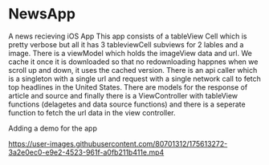 # NewsApp
A news recieving iOS App
This app consists of a tableView Cell which is pretty verbose but all it has 3 tableviewCell subviews for 2 lables and a image.
There is a viewModel which holds the imageView data and url. We cache it once it is downloaded so that no redownloading happnes when we scroll up and down, it uses the cached version.
There is an api caller which is a singleton with a single url and request with a single network call to fetch top headlines in the United States.
There are models for the response of article and source and finally there is a ViewController with tableView functions (delagetes and data source functions) and there is a seperate function to fetch the url data in the view controller.

Adding a demo for the app 

https://user-images.githubusercontent.com/80701312/175613272-3a2e0ec0-e9e2-4523-961f-a0fb211b411e.mp4


